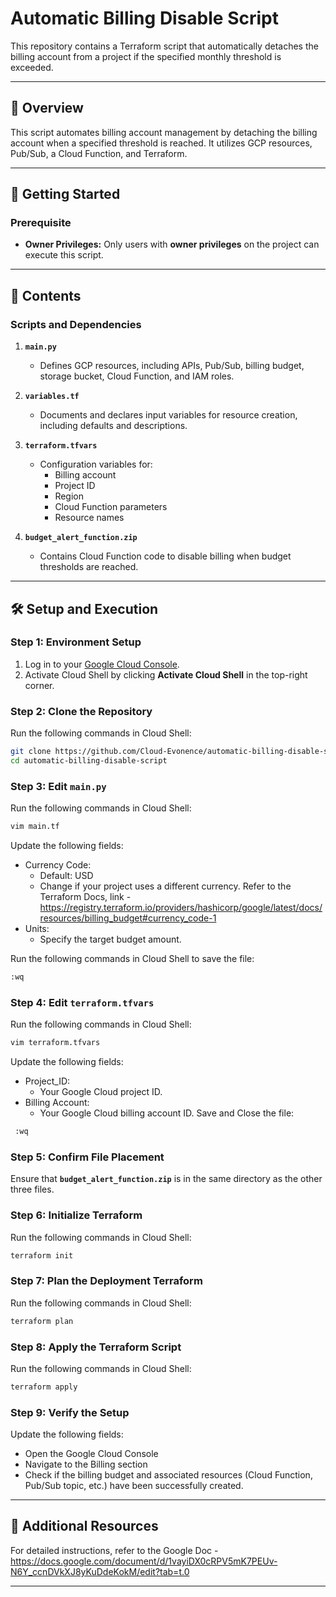 # Automatic Billing Disable Script

This repository contains a Terraform script that automatically detaches the billing account from a project if the specified monthly threshold is exceeded.

---

## 📝 Overview

This script automates billing account management by detaching the billing account when a specified threshold is reached. It utilizes GCP resources, Pub/Sub, a Cloud Function, and Terraform.

---

## 🚀 Getting Started

### **Prerequisite**
- **Owner Privileges:** Only users with **owner privileges** on the project can execute this script.

---

## 📂 Contents

### **Scripts and Dependencies**
1. **`main.py`**  
   - Defines GCP resources, including APIs, Pub/Sub, billing budget, storage bucket, Cloud Function, and IAM roles.
   
2. **`variables.tf`**  
   - Documents and declares input variables for resource creation, including defaults and descriptions.
   
3. **`terraform.tfvars`**  
   - Configuration variables for:
     - Billing account
     - Project ID
     - Region
     - Cloud Function parameters
     - Resource names
   
4. **`budget_alert_function.zip`**  
   - Contains Cloud Function code to disable billing when budget thresholds are reached.

---

## 🛠️ Setup and Execution

### Step 1: Environment Setup
1. Log in to your [Google Cloud Console](https://console.cloud.google.com/).
2. Activate Cloud Shell by clicking **Activate Cloud Shell** in the top-right corner.

### Step 2: Clone the Repository
Run the following commands in Cloud Shell:  
```bash
git clone https://github.com/Cloud-Evonence/automatic-billing-disable-script.git
cd automatic-billing-disable-script
```
### Step 3: Edit **`main.py`** 
Run the following commands in Cloud Shell:
```bash
vim main.tf
```
Update the following fields:
 - Currency Code:
     - Default: USD
     - Change if your project uses a different currency. Refer to the Terraform Docs, link - https://registry.terraform.io/providers/hashicorp/google/latest/docs/resources/billing_budget#currency_code-1
 - Units:
     - Specify the target budget amount.

Run the following commands in Cloud Shell to save the file:
 ```bash
 :wq
 ```
### Step 4: Edit **`terraform.tfvars`**
Run the following commands in Cloud Shell:
```bash
vim terraform.tfvars
```
Update the following fields:
  - Project_ID:
     - Your Google Cloud project ID.
  - Billing Account:
     - Your Google Cloud billing account ID.
Save and Close the file:
```bash
 :wq
```

### Step 5: Confirm File Placement 
Ensure that **`budget_alert_function.zip`**  is in the same directory as the other three files.

### Step 6: Initialize Terraform
Run the following commands in Cloud Shell:
```bash
terraform init
```

### Step 7: Plan the Deployment Terraform
Run the following commands in Cloud Shell:
```bash
terraform plan
```

### Step 8: Apply the Terraform Script
Run the following commands in Cloud Shell:
```bash
terraform apply
```

### Step 9: Verify the Setup
Update the following fields:
  - Open the Google Cloud Console 
  - Navigate to the Billing section
  - Check if the billing budget and associated resources (Cloud Function, Pub/Sub topic, etc.) have been successfully created.

---

## 📖 Additional Resources
For detailed instructions, refer to the Google Doc - https://docs.google.com/document/d/1vayiDX0cRPV5mK7PEUv-N6Y_ccnDVkXJ8yKuDdeKokM/edit?tab=t.0

---

